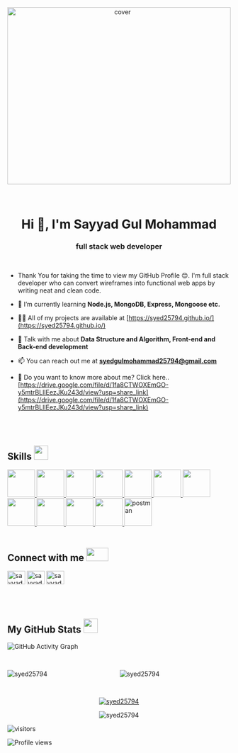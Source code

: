 <div align="center">
<img width="100%" height = "400px" src="https://raw.githubusercontent.com/rahulbanerjee26/githubProfileReadmeGenerator/main/banners/banner9.gif" alt="cover" />
</div>

</br>
</br>

<h1 align="center">Hi 👋, I'm Sayyad Gul Mohammad</h1>
<h3 align="center">full stack web developer</h3>

 </br>
 
- Thank You for taking the time to view my GitHub Profile :blush:. I'm full stack developer who can convert wireframes into functional web apps by writing neat and clean code.

- 🌱 I’m currently learning **Node.js, MongoDB, Express, Mongoose etc.**

- 👨‍💻 All of my projects are available at [https://syed25794.github.io/](https://syed25794.github.io/)

- 💬 Talk with me about **Data Structure and Algorithm, Front-end and Back-end development**

- 📫 You can reach out me at **syedgulmohammad25794@gmail.com**

- 📄 Do you want to know more about me? Click here.. [https://drive.google.com/file/d/1fa8CTWOXEmGO-y5mtrBLlIEezJKu243d/view?usp=share_link](https://drive.google.com/file/d/1fa8CTWOXEmGO-y5mtrBLlIEezJKu243d/view?usp=share_link)


</br>
</br>


<h2> Skills <img src = "https://upload.wikimedia.org/wikipedia/commons/5/55/Tool_animated.gif?20090204212530" width = 32px height=32px> </h2>
<a href= https://github.com/Syed25794?tab=repositories&q=&type=&language=html&sort= > <img width ='62px' height='62px' src ='https://raw.githubusercontent.com/rahulbanerjee26/githubAboutMeGenerator/main/icons/html.svg'> </a>
<a href= https://github.com/Syed25794?tab=repositories&q=&type=&language=css&sort= > <img width ='62px' height='62px' src ='https://raw.githubusercontent.com/rahulbanerjee26/githubAboutMeGenerator/main/icons/css.svg'> </a>
<a href= https://github.com/Syed25794?tab=repositories&q=&type=&language=javascript&sort= > <img width ='62px' height='62px' src ='https://raw.githubusercontent.com/rahulbanerjee26/githubAboutMeGenerator/main/icons/javascript.svg'> </a>
<a href= https://github.com/Syed25794?tab=repositories&q=&type=&language=reactjs&sort= > <img width ='62px' height='62px' src ='https://raw.githubusercontent.com/rahulbanerjee26/githubAboutMeGenerator/main/icons/reactjs.svg'> </a>
<a href= https://github.com/Syed25794?tab=repositories&q=&type=&language=nodejs&sort= > <img width ='62px' height='62px' src ='https://raw.githubusercontent.com/rahulbanerjee26/githubAboutMeGenerator/main/icons/nodejs.svg'> </a>
<a href= https://github.com/Syed25794?tab=repositories&q=&type=&language=mongodb&sort= > <img width ='62px' height='62px' src ='https://raw.githubusercontent.com/rahulbanerjee26/githubAboutMeGenerator/main/icons/mongodb.svg'> </a>
<a href= https://github.com/Syed25794?tab=repositories&q=&type=&language=express&sort= > <img width ='62px' height='62px' src ='https://raw.githubusercontent.com/rahulbanerjee26/githubAboutMeGenerator/main/icons/express.svg'> </a>
<a href= https://github.com/Syed25794?tab=repositories&q=&type=&language=git&sort= > <img width ='62px' height='62px' src ='https://raw.githubusercontent.com/rahulbanerjee26/githubAboutMeGenerator/main/icons/git.svg'> </a>
<a href= https://github.com/Syed25794?tab=repositories&q=&type=&language=github&sort= > <img width ='62px' height='62px' src ='https://raw.githubusercontent.com/rahulbanerjee26/githubAboutMeGenerator/main/icons/github.svg'> </a>
<a href= https://github.com/Syed25794?tab=repositories&q=&type=&language=python&sort= > <img width ='62px' height='62px' src ='https://raw.githubusercontent.com/rahulbanerjee26/githubAboutMeGenerator/main/icons/python.svg'> </a>
<a href= https://github.com/Syed25794?tab=repositories&q=&type=&language=java&sort= > <img width ='62px' height='62px' src ='https://raw.githubusercontent.com/rahulbanerjee26/githubAboutMeGenerator/main/icons/java.svg'> </a>
<a href="https://postman.com" target="_blank" rel="noreferrer"> <img src="https://www.vectorlogo.zone/logos/getpostman/getpostman-icon.svg" alt="postman" width ='62px' height='62px' /> </a>


</br>
</br>

<h2> Connect with me <img src='https://cdn.dribbble.com/users/805609/screenshots/2909157/connection.gif' width="50px" height=30px> </h2>

<p align="left">
<a href="https://twitter.com/sayyadgulmohd" target="blank"><img align="center" src="https://raw.githubusercontent.com/rahuldkjain/github-profile-readme-generator/master/src/images/icons/Social/twitter.svg" alt="sayyadgulmohd" height="30" width="40" /></a>
<a href="https://linkedin.com/in/sayyad gul mohammad" target="blank"><img align="center" src="https://raw.githubusercontent.com/rahuldkjain/github-profile-readme-generator/master/src/images/icons/Social/linked-in-alt.svg" alt="sayyad gul mohammad" height="30" width="40" /></a>
<a href="https://www.hackerrank.com/sayyad_fw15_488" target="blank"><img align="center" src="https://raw.githubusercontent.com/rahuldkjain/github-profile-readme-generator/master/src/images/icons/Social/hackerrank.svg" alt="sayyad_fw15_488" height="30" width="40" /></a>
</p>



</br>
</br>


<h2> My GitHub Stats <img src='https://raw.githubusercontent.com/rahulbanerjee26/githubProfileReadmeGenerator/main/gifs/github.gif' width='32px' height=32px> </h2> 

![GitHub Activity Graph](https://activity-graph.herokuapp.com/graph?username=Syed25794) 

</br>

<div align="center">
   <p><img align="left" src="https://github-readme-stats.vercel.app/api/top-langs?username=syed25794&show_icons=true&locale=en&layout=compact" alt="syed25794" /></p>

  <p><img align="center" src="https://github-readme-stats.vercel.app/api?username=syed25794&show_icons=true&locale=en" alt="syed25794" /></p>
</div>

</br>

<p align="center"> <a href="https://github.com/ryo-ma/github-profile-trophy"><img src="https://github-profile-trophy.vercel.app/?username=syed25794" alt="syed25794" /></a> </p>
 


<p align="center"><img src="https://github-readme-streak-stats.herokuapp.com/?user=syed25794&" alt="syed25794" /></p>


   ![visitors](https://visitor-badge.glitch.me/badge?page_id=Syed25794.Syed25794)

   ![Profile views](https://gpvc.arturio.dev/Syed25794)  


